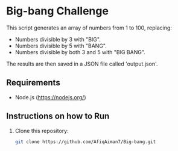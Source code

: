 # Big-bang Challenge
This script generates an array of numbers from 1 to 100, replacing:
- Numbers divisible by 3 with "BIG".
- Numbers divisible by 5 with "BANG".
- Numbers divisible by both 3 and 5 with "BIG BANG".

The results are then saved in a JSON file called 'output.json'.

## Requirements
- Node.js (https://nodejs.org/)

## Instructions on how to Run

1. Clone this repository:
   ```bash
   git clone https://github.com/AfiqAiman7/Big-bang.git
